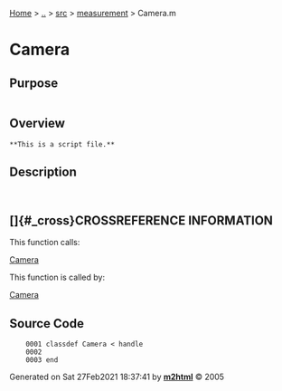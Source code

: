 [Home](../../../../index.html) \> [..](#) \> [src](#) \>
[measurement](index.md) \> Camera.m



# Camera

## Purpose 

``` 
```

## Overview 

``` 
**This is a script file.**
```

## Description 

```
 

```

## []{#_cross}CROSSREFERENCE INFORMATION 

This function calls:

   [Camera](Camera.md)

This function is called by:

   [Camera](Camera.md)

## Source Code 

```
    0001 classdef Camera < handle
    0002     
    0003 end
```



Generated on Sat 27Feb2021 18:37:41 by
**[m2html](http://www.artefact.tk/software/matlab/m2html/ "Matlab Documentation in HTML")**
© 2005